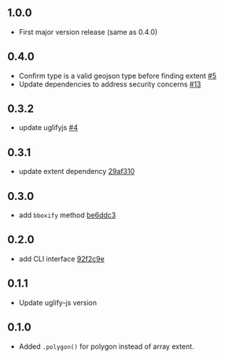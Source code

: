 ## 1.0.0

* First major version release (same as 0.4.0)

## 0.4.0

* Confirm type is a valid geojson type before finding extent [#5](https://github.com/mapbox/geojson-extent/pull/5)
* Update dependencies to address security concerns [#13](https://github.com/mapbox/geojson-extent/pull/13)

## 0.3.2

* update uglifyjs [#4](https://github.com/mapbox/geojson-extent/pull/4)

## 0.3.1

* update extent
  dependency [29af310](https://github.com/mapbox/geojson-extent/commit/29af310b928f9ec05b720a87a7b3f65247230fdc)

## 0.3.0

* add `bboxify`
  method [be6ddc3](https://github.com/mapbox/geojson-extent/commit/be6ddc3b55b6accaf4ff218949123af9cc668c45)

## 0.2.0

* add CLI interface [92f2c9e](https://github.com/mapbox/geojson-extent/commit/92f2c9ee5516df91063449d7423b09a08cab4e7a)

## 0.1.1

* Update uglify-js version

## 0.1.0

* Added `.polygon()` for polygon instead of array extent.
